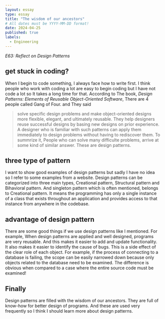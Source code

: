 ```yaml
---
layout: essay
type: essay
title: "The wisdom of our ancestors"
# All dates must be YYYY-MM-DD format!
date: 2024-04-25
published: true
labels:
  - Engineering
---
```

*E63: Reflect on Design Patterns*

## get stuck in coding?

When I begin to code something, I always face how to write first. I think people who work with coding a lot are easy to begin coding but I have not code a lot so It takes a long time for that.
According to The book, *Design Patterns: Elements of Reusable Object-Oriented Software*, There are 4 people called Gang of Four. and They said 
> solve specific design problems and make object-oriented designs more flexible, elegant, and ultimately reusable. They help designers reuse successful designs by basing new designs on prior experience. A designer who is familiar with such patterns can apply them immediately to design problems without having to rediscover them.
To summrize it, People who can solve many difficulte problems, arrive at some kind of similar answer. These are design patterns.

## three type of pattern

I want to show good examples of design patterns but sadly I have no idea so I refer to some examples from a website. Design patterns can be categorized into three main types, Creational pattern, Structural pattern and Bihavioral pattern. And singleton pattern which is often mentioned, belongs to Creational pattern. It means the programming has only a single instance of a class that exists throughout an application and provides access to that instance from anywhere in the codebase.

## advantage of design pattern 

There are some good things if we use design patterns like I mentioned. For example, When design patterns are applied and well designed, programs are very reusable. And this makes it easier to add and update functionality. It also makes it easier to identify the cause of bugs.
This is a side effect of the clear role of each object. For example, if the process of connecting to a database is failing, the scope can be easily narrowed down because only objects related to the database need to be examined. The difference is obvious when compared to a case where the entire source code must be examined!

## Finally

Design patterns are filled with the wisdom of our ancestors. They are full of know-how for better design of programs. And these are used very frequently so I think I should learn more about design patterns.
